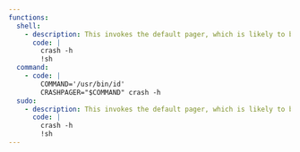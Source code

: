 ```yaml
---
functions:
  shell:
    - description: This invokes the default pager, which is likely to be [`less`](/gtfobins/less/), other functions may apply.
      code: |
        crash -h
        !sh
  command:
    - code: |
        COMMAND='/usr/bin/id'
        CRASHPAGER="$COMMAND" crash -h
  sudo:
    - description: This invokes the default pager, which is likely to be [`less`](/gtfobins/less/), other functions may apply.
      code: |
        crash -h
        !sh
---
```

